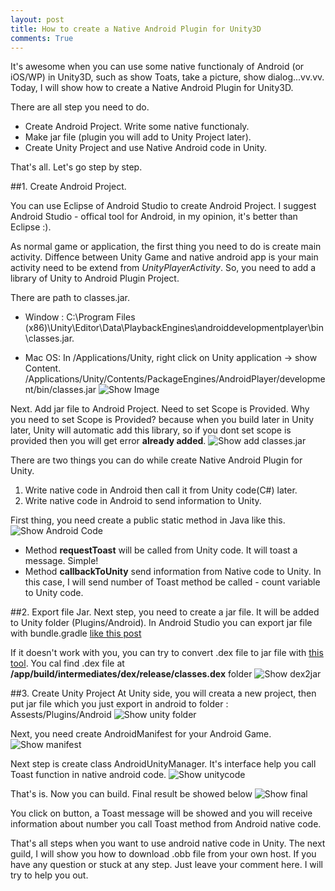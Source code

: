 ```yaml
---
layout: post
title: How to create a Native Android Plugin for Unity3D
comments: True
---
```


 It's awesome when you can use some native functionaly of Android (or iOS/WP) in Unity3D, such as show Toats, take a picture, show dialog...vv.vv. Today, I will show how to create a Native Android Plugin for Unity3D.

 There are all step you need to do.

 - Create Android Project. Write some native functionaly.
 - Make jar file (plugin you will add to Unity Project later).
 - Create Unity Project and use Native Android code in Unity.

That's all. Let's go step by step.

##1. Create Android Project. 

You can use Eclipse of Android Studio to create Android Project. I suggest Android Studio - offical tool for Android, in my opinion, it's better than Eclipse :).

As normal game or application, the first thing you need to do is create main activity. Diffence between Unity Game and native android app is your main activity need to be extend from *UnityPlayerActivity*. So, you need to add a library of Unity to Android Plugin Project. 

There are path to classes.jar.

- Window : C:\Program Files (x86)\Unity\Editor\Data\PlaybackEngines\androiddevelopmentplayer\bin\classes.jar.

- Mac OS: In /Applications/Unity, right click on Unity application -> show Content.
/Applications/Unity/Contents/PackageEngines/AndroidPlayer/development/bin/classes.jar
![Show Image](/images/AndroidPlugin/2.png)


Next. Add jar file to Android Project. Need to set Scope is Provided. Why you need to set Scope is Provided? because when you build later in Unity later, Unity will automatic add this library, so if you dont set scope is provided then you will get error **already added**.
![Show add classes.jar](/images/AndroidPlugin/AndroidPlugin-addclassesjar.PNG)

There are two things you can do while create Native Android Plugin for Unity.

1. Write native code in Android then call it from Unity code(C#) later. 
2. Write native code in Android to send information to Unity.

First thing, you need create a public static method in Java like this.
![Show Android Code](/images/AndroidPlugin/AndroidPlugin-androidcode.PNG)

- Method **requestToast** will be called from Unity code. It will toast a message. Simple!
- Method **callbackToUnity** send information from Native code to Unity. In this case, I will send number of Toast method be called - count variable to Unity code.

##2. Export file Jar.
Next step, you need to create a jar file. It will be added to Unity folder (Plugins/Android). 
In Android Studio you can export jar file with bundle.gradle [like this post](http://stackoverflow.com/questions/16763090/how-to-export-library-to-jar-in-android-studio)

If it doesn't work with you, you can try to convert .dex file to jar file with [this tool](http://code.google.com/p/dex2jar/). You cal find .dex file at **/app/build/intermediates/dex/release/classes.dex** folder
![Show dex2jar](/images/AndroidPlugin/AndroidPlugin-dex2jar.PNG)

##3. Create Unity Project
At Unity side, you will creata a new project, then put jar file which you just export in android to folder : 
Assests/Plugins/Android
![Show unity folder](/images/AndroidPlugin/AndroidPlugin-unityfolder.PNG)

Next, you need create AndroidManifest for your Android Game.
![Show manifest](/images/AndroidPlugin/AndroidPlugin-manifest.PNG)

Next step is create class AndroidUnityManager. It's interface help you call Toast function in native android code.
![Show unitycode](/images/AndroidPlugin/AndroidPlugin-unitycode.PNG)

That's is. Now you can build. Final result be showed below
![Show final](/images/AndroidPlugin/AndroidPlugin-final.jpg)

You click on button, a Toast message will be showed and you will receive information about number you call Toast method from Android native code.

That's all steps when you want to use android native code in Unity. The next guild, I will show you how to download .obb file from your own host. If you have any question or stuck at any step. Just leave your comment here. I will try to help you out.

